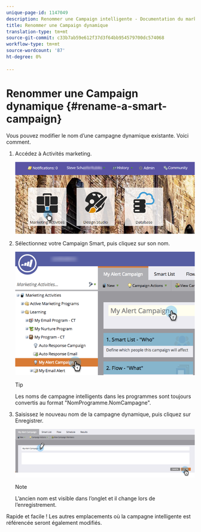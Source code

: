```yaml
---
unique-page-id: 1147049
description: Renommer une Campaign intelligente - Documentation du marketing - Documentation du produit
title: Renommer une Campaign dynamique
translation-type: tm+mt
source-git-commit: c33b7ab59e612f37d3f64bb954579700dc574068
workflow-type: tm+mt
source-wordcount: '87'
ht-degree: 0%

---
```



# Renommer une Campaign dynamique {#rename-a-smart-campaign}

Vous pouvez modifier le nom d’une campagne dynamique existante. Voici comment.

1. Accédez à Activités marketing.

   ![](assets/login-marketing-activities.png)

1. Sélectionnez votre Campaign Smart, puis cliquez sur son nom.

   ![](assets/renamecampaign-hands.png)

   >[!TIP]
   >
   >Les noms de campagne intelligents dans les programmes sont toujours convertis au format &quot;NomProgramme.NomCampagne&quot;.

1. Saisissez le nouveau nom de la campagne dynamique, puis cliquez sur Enregistrer.

   ![](assets/rename-cursorandhand.png)

   >[!NOTE]
   >
   >L’ancien nom est visible dans l’onglet et il change lors de l’enregistrement.

Rapide et facile ! Les autres emplacements où la campagne intelligente est référencée seront également modifiés.